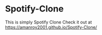 # Spotify-Clone
This is simply Spotify Clone
Check it out at https://amanroy2001.github.io/Spotify-Clone/
